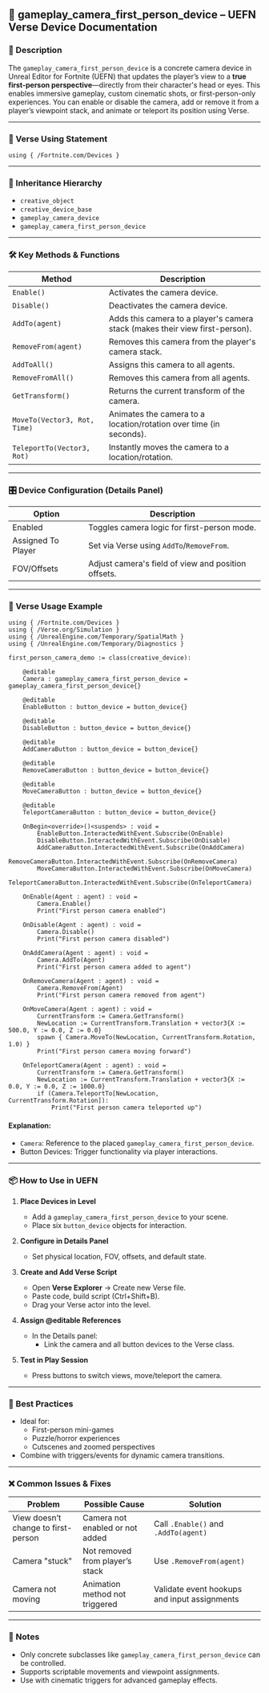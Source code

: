 ## 📘 gameplay_camera_first_person_device – UEFN Verse Device Documentation

### 🔹 Description
The `gameplay_camera_first_person_device` is a concrete camera device in Unreal Editor for Fortnite (UEFN) that updates the player’s view to a **true first-person perspective**—directly from their character's head or eyes. This enables immersive gameplay, custom cinematic shots, or first-person-only experiences. You can enable or disable the camera, add or remove it from a player’s viewpoint stack, and animate or teleport its position using Verse.

---

### 🧱 Verse Using Statement
```verse
using { /Fortnite.com/Devices }
```

---

### 🔗 Inheritance Hierarchy
- `creative_object`
- `creative_device_base`
- `gameplay_camera_device`
- `gameplay_camera_first_person_device`

---

### 🛠️ Key Methods & Functions
| Method              | Description                                                                 |
|---------------------|-----------------------------------------------------------------------------|
| `Enable()`          | Activates the camera device.                                                |
| `Disable()`         | Deactivates the camera device.                                              |
| `AddTo(agent)`      | Adds this camera to a player's camera stack (makes their view first-person).|
| `RemoveFrom(agent)` | Removes this camera from the player's camera stack.                         |
| `AddToAll()`        | Assigns this camera to all agents.                                          |
| `RemoveFromAll()`   | Removes this camera from all agents.                                        |
| `GetTransform()`    | Returns the current transform of the camera.                                |
| `MoveTo(Vector3, Rot, Time)` | Animates the camera to a location/rotation over time (in seconds).   |
| `TeleportTo(Vector3, Rot)`   | Instantly moves the camera to a location/rotation.                  |

---

### 🎛 Device Configuration (Details Panel)
| Option                 | Description                                           |
|------------------------|-------------------------------------------------------|
| Enabled                | Toggles camera logic for first-person mode.          |
| Assigned To Player     | Set via Verse using `AddTo`/`RemoveFrom`.            |
| FOV/Offsets            | Adjust camera's field of view and position offsets.  |

---

### 🧰 Verse Usage Example
```verse
using { /Fortnite.com/Devices }
using { /Verse.org/Simulation }
using { /UnrealEngine.com/Temporary/SpatialMath }
using { /UnrealEngine.com/Temporary/Diagnostics }

first_person_camera_demo := class(creative_device):

    @editable
    Camera : gameplay_camera_first_person_device = gameplay_camera_first_person_device{}

    @editable
    EnableButton : button_device = button_device{}

    @editable
    DisableButton : button_device = button_device{}

    @editable
    AddCameraButton : button_device = button_device{}

    @editable
    RemoveCameraButton : button_device = button_device{}

    @editable
    MoveCameraButton : button_device = button_device{}

    @editable
    TeleportCameraButton : button_device = button_device{}

    OnBegin<override>()<suspends> : void =
        EnableButton.InteractedWithEvent.Subscribe(OnEnable)
        DisableButton.InteractedWithEvent.Subscribe(OnDisable)
        AddCameraButton.InteractedWithEvent.Subscribe(OnAddCamera)
        RemoveCameraButton.InteractedWithEvent.Subscribe(OnRemoveCamera)
        MoveCameraButton.InteractedWithEvent.Subscribe(OnMoveCamera)
        TeleportCameraButton.InteractedWithEvent.Subscribe(OnTeleportCamera)

    OnEnable(Agent : agent) : void =
        Camera.Enable()
        Print("First person camera enabled")

    OnDisable(Agent : agent) : void =
        Camera.Disable()
        Print("First person camera disabled")

    OnAddCamera(Agent : agent) : void =
        Camera.AddTo(Agent)
        Print("First person camera added to agent")

    OnRemoveCamera(Agent : agent) : void =
        Camera.RemoveFrom(Agent)
        Print("First person camera removed from agent")

    OnMoveCamera(Agent : agent) : void =
        CurrentTransform := Camera.GetTransform()
        NewLocation := CurrentTransform.Translation + vector3{X := 500.0, Y := 0.0, Z := 0.0}
        spawn { Camera.MoveTo(NewLocation, CurrentTransform.Rotation, 1.0) }
        Print("First person camera moving forward")

    OnTeleportCamera(Agent : agent) : void =
        CurrentTransform := Camera.GetTransform()
        NewLocation := CurrentTransform.Translation + vector3{X := 0.0, Y := 0.0, Z := 1000.0}
        if (Camera.TeleportTo[NewLocation, CurrentTransform.Rotation]):
            Print("First person camera teleported up")
```

#### Explanation:
- `Camera`: Reference to the placed `gameplay_camera_first_person_device`.
- Button Devices: Trigger functionality via player interactions.

---

### 📦 How to Use in UEFN
1. **Place Devices in Level**
   - Add a `gameplay_camera_first_person_device` to your scene.
   - Place six `button_device` objects for interaction.

2. **Configure in Details Panel**
   - Set physical location, FOV, offsets, and default state.

3. **Create and Add Verse Script**
   - Open **Verse Explorer** → Create new Verse file.
   - Paste code, build script (Ctrl+Shift+B).
   - Drag your Verse actor into the level.

4. **Assign @editable References**
   - In the Details panel:
     - Link the camera and all button devices to the Verse class.

5. **Test in Play Session**
   - Press buttons to switch views, move/teleport the camera.

---

### 🧠 Best Practices
- Ideal for:
  - First-person mini-games
  - Puzzle/horror experiences
  - Cutscenes and zoomed perspectives
- Combine with triggers/events for dynamic camera transitions.

---

### ❌ Common Issues & Fixes
| Problem                           | Possible Cause                    | Solution                                         |
|----------------------------------|----------------------------------|--------------------------------------------------|
| View doesn’t change to first-person | Camera not enabled or not added   | Call `.Enable()` and `.AddTo(agent)`             |
| Camera "stuck"                   | Not removed from player’s stack   | Use `.RemoveFrom(agent)`                         |
| Camera not moving                | Animation method not triggered    | Validate event hookups and input assignments     |

---

### 📌 Notes
- Only concrete subclasses like `gameplay_camera_first_person_device` can be controlled.
- Supports scriptable movements and viewpoint assignments.
- Use with cinematic triggers for advanced gameplay effects.

